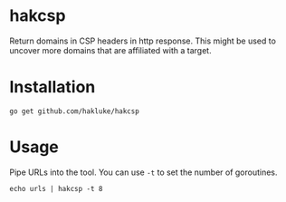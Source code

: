 # hakcsp
Return domains in CSP headers in http response. This might be used to uncover more domains that are affiliated with a target.

# Installation

```
go get github.com/hakluke/hakcsp
```

# Usage

Pipe URLs into the tool. You can use `-t` to set the number of goroutines.

```
echo urls | hakcsp -t 8
```
